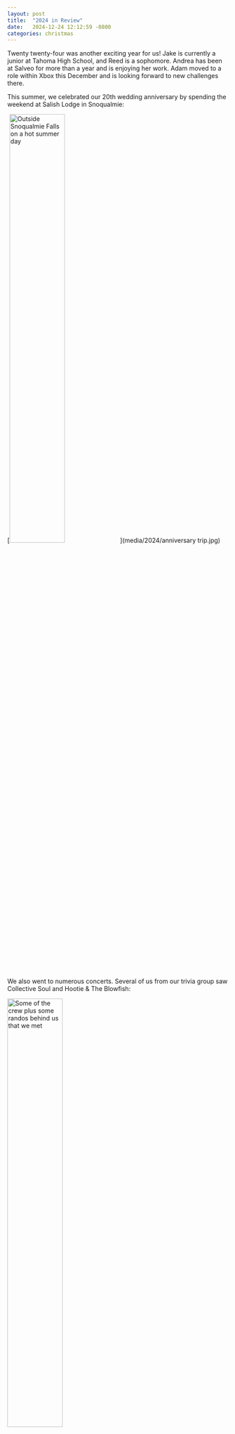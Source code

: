 ```yaml
---
layout: post
title:  "2024 in Review"
date:   2024-12-24 12:12:59 -0800
categories: christmas
---
```


Twenty twenty-four was another exciting year for us! Jake is currently a junior at Tahoma High School, and Reed is a sophomore. Andrea has been at Salveo for more than a year and is enjoying her work. Adam moved to a role within Xbox this December and is looking forward to new challenges there.

This summer, we celebrated our 20th wedding anniversary by spending the weekend at Salish Lodge in Snoqualmie:

[<img alt="Outside Snoqualmie Falls on a hot summer day" src="media/2024/anniversary trip.jpg" width="50%" />](media/2024/anniversary trip.jpg)

We also went to numerous concerts. Several of us from our trivia group saw Collective Soul and Hootie & The Blowfish:

[<img alt="Some of the crew plus some randos behind us that we met" src="media/2024/hootie1.jpg" width="50%" />](media/2024/hootie1.jpg)

[<img alt="Reed and Andrea at Hootie" src="media/2024/hootie2.jpg" width="50%" />](media/2024/hootie2.jpg)

Adam, Jake, and Reed made an overnight road trip to Portland to see Colm McGuinness. There was also Primus, La Femme, Weezer, and of course, Foo Fighters:

[<img alt="Together at another Foo Fighters concert" src="media/2024/foo fighters.jpg" width="50%" />](media/2024/foo fighters.jpg)

We also got a few motorcycle trips in. Reed loves to join us:

[<img alt="Just a couple second-borns getting ready for a nice long ride" src="media/2024/bike1.jpg" width="50%" />](media/2024/bike1.jpg)

A few times, we've had around a half dozen of us on a nice long trip:

[<img alt="The crew stopping for a quick break before we hit the road again" src="media/2024/bike2.jpg" width="50%" />](media/2024/bike2.jpg)

And sometimes it's just a couple of us:

[<img alt="Adam & Vince entering Mount Rainier National Park" src="media/2024/rainier on bike.jpg" width="50%" />](media/2024/rainier on bike.jpg)

In September, Adam & Andrea went to Hawaii and Japan. Here we are on a luau at the end of the Hawaii leg of the trip:

[<img alt="On the southeast corner of Oahu" src="media/2024/luau.jpg" width="50%" />](media/2024/luau.jpg)

We also spent several hours snorkeling off the coast of Waikiki (with [a fun interaction with a pod of dolphins](https://photos.app.goo.gl/kdjofEp3Jc57FwmW9)):

[<img alt="On the boat before our snorkeling started" src="media/2024/snorkeling.jpg" width="50%" />](media/2024/snorkeling.jpg)

After Oahu, we made it to Tokyo, then Chichibu (to the west of Tokyo), then to Aomori (at the north of Honshu), and finally back to Tokyo. Among many, many other amazing things we saw and did, we hiked [Mount Iwaki](https://en.wikipedia.org/wiki/Mount_Iwaki):

[<img alt="This is before the hiking even starts" src="media/2024/mountain in japan.jpg" width="50%" />](media/2024/mountain in japan.jpg)

And, topping off the trip, we attended Day 10 of the sumo tournament, watching (nearly?) every one of our favorite wrestlers (especially [Wakatakakage](https://en.wikipedia.org/wiki/Wakatakakage_Atsushi)) win their bouts:

[<img alt="The Kokugikan dohyo/shrine" src="media/2024/kokugikan shrine.jpg" width="50%" />](media/2024/kokugikan shrine.jpg)

Reed and Adam still regularly bake, and now that he has his very own Japanese-forged kitchen knife, he very jumps at the opportunity to don his chefs hat and apron:

[<img alt="Chef and sous chef - you decide who is whom" src="media/2024/chefs.jpg" width="50%" />](media/2024/chefs.jpg)

He also started driving lessons this summer and is clocking in many hours behind the wheel - especially because it required four weekly trips from Maple Valley to Renton and back, giving us lots of time in the car together. Unfortunately, he wasn't as enamored with The Proclaimers's hit single, _I'm Gonna Be_, as Adam is:

[<img alt="One of us grew up in the 90s" src="media/2024/proclaimers.jpg" width="50%" />](media/2024/proclaimers.jpg)

Both boys are still in choir and have had a couple concerts at Tahoma High School:

[<img alt="The boys' choir concert" src="media/2024/choir concert.jpg" width="50%" />](media/2024/choir concert.jpg)

Jake got into Halloween more this year than usual, hanging out on the front step to scare kids (which is more socially acceptable on October 31st than other days):

[<img alt="Jake waits patiently" src="media/2024/jake halloween.jpg" width="50%" />](media/2024/jake halloween.jpg)

He's improved his already incredible drawing skills immensely. Even [the recent bomb cyclone](https://apnews.com/article/california-oregon-washington-storm-power-outages-aadbd4863dd989189d31c1c2187b5025) that left us without power for a few days couldn't keep him from drawing:

[<img alt="A USB light is all he needs" src="media/2024/power outage drawing.jpg" width="50%" />](media/2024/power outage drawing.jpg)

Nearly every Saturday, we still go to Alki for our 15 minute cold plunges. Sun or clouds, windy or calm, bright or dark, at least two of us are there to get cold and enjoy each other's company:

[<img alt="Another year of cold exposure" src="media/2024/plunges.png" width="50%" />](media/2024/plunges.png)

As we come up on one year in our Maple Valley house, we're still working on various improvements. The biggest has been ripping out (nearly) all the carpet and putting in new flooring:

[<img alt="The living room nearly complete" src="media/2024/flooring.jpg" width="50%" />](media/2024/flooring.jpg)

Scope creep is always a probem. We figured that since we were redoing the floors, it made sense to also paint all the walls. Andrea did the majority of the work, but we did have a little unexpected help from Shasta:

[<img alt="Shasta with paint on her feet" src="media/2024/shasta paint.jpg" width="50%" />](media/2024/shasta paint.jpg)

She's taken to the new house (though the lack of carpet has made her traction a bit tougher). Mostly, I think she is just glad that we're here with her:

[<img alt="Shasta and Adam" src="media/2024/shasta and adam.jpg" width="50%" />](media/2024/shasta and adam.jpg)

[<img alt="Shasta and Andrea" src="media/2024/shasta and andrea.jpg" width="50%" />](media/2024/shasta and andrea.jpg)

[<img alt="Shasta and Jake" src="media/2024/shasta and jake.jpg" width="50%" />](media/2024/shasta and jake.jpg)

[<img alt="Shasta and Reed" src="media/2024/shasta and reed.jpg" width="50%" />](media/2024/shasta and reed.jpg)
